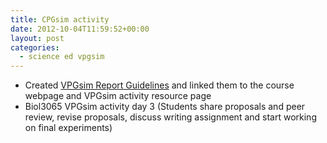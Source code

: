 ```yaml
---
title: CPGsim activity
date: 2012-10-04T11:59:52+00:00
layout: post
categories:
  - science ed vpgsim
---
```

  * Created [VPGsim Report Guidelines][1] and linked them to the course webpage and VPGsim activity resource page
  * Biol3065 VPGsim activity day 3 (Students share proposals and peer review, revise proposals, discuss writing assignment and start working on final experiments)

[1]: https://docs.google.com/document/d/1A5OEn1meUj6bXKyacPkKtWEmHftR6ezHAvsHbfb64qk/edit
